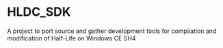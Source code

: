 # HLDC_SDK
A project to port source and gather development tools for compilation and modification of Half-Life on Windows CE SH4
